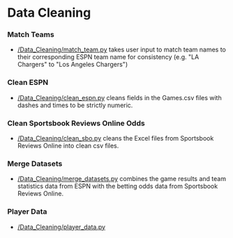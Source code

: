 # Data Cleaning


### Match Teams
- [/Data_Cleaning/match_team.py](/Data/Cleaning/match_team.py) takes user input to match team names to their corresponding ESPN team name for consistency (e.g. "LA Chargers" to "Los Angeles Chargers")

### Clean ESPN
- [/Data_Cleaning/clean_espn.py](/Data_Cleaning/clean_espn.py) cleans fields in the Games.csv files with dashes and times to be strictly numeric.

### Clean Sportsbook Reviews Online Odds
- [/Data_Cleaning/clean_sbo.py](/Data_Cleaning/clean_sbo.py) cleans the Excel files from Sportsbook Reviews Online into clean csv files.


### Merge Datasets
- [/Data_Cleaning/merge_datasets.py](/Data_Cleaning/merge_datasets.py) combines the game results and team statistics data from ESPN with the betting odds data from Sportsbook Reviews Online.

### Player Data
- [/Data_Cleaning/player_data.py](/Data_Cleaning/player_data.py)
